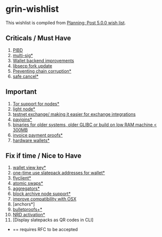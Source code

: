 # grin-wishlist

This wishlist is compiled from [Planning: Post 5.0.0 wish list](https://github.com/mimblewimble/grin-pm/issues/385).

## Criticals / Must Have

1. [PIBD]()
2. [multi-sig*](https://github.com/stakervali/grin-wishlist/issues/2)
3. [Wallet backend improvements]()
4. [libsecp fork update]()
5. [Preventing chain corruption*](https://github.com/stakervali/grin-wishlist/issues/6)
6. [safe cancel*]()


## Important

1. [Tor support for nodes*]()
2. [light node*](https://github.com/stakervali/grin-wishlist/issues/7)
3. [testnet exchange/ making it easier for exchange integrations](https://github.com/stakervali/grin-wishlist/issues/4)
4. [payjoins*]()
5. [binaries for older systems, older GLIBC or build on low RAM machine < 300MB]()
6. [invoice payment proofs*](https://github.com/stakervali/grin-wishlist/issues/10)
7. [hardware wallets*]()

## Fix if time / Nice to Have

1. [wallet view key*]()
2. [one-time use slatepack addresses for wallet*]()
3. [flyclient*]()
4. [atomic swaps*](https://github.com/stakervali/grin-wishlist/issues/1)
5. [aggregators*]()
6. [block archive node support*]()
7. [improve compatibility with OSX](https://github.com/stakervali/grin-wishlist/issues/3)
8. [anchors*]
9. [bulletproofs+*]()
10. [NRD activation*]()
11. [Display slatepacks as QR codes in CLI]

* == requires RFC to be accepted
